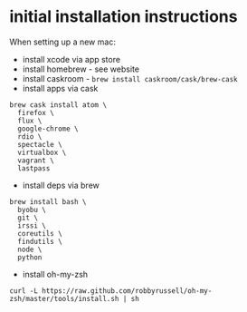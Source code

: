 # initial installation instructions

When setting up a new mac:

* install xcode via app store
* install homebrew - see website
* install caskroom - `brew install caskroom/cask/brew-cask`
* install apps via cask

```
brew cask install atom \
  firefox \
  flux \
  google-chrome \
  rdio \
  spectacle \
  virtualbox \
  vagrant \
  lastpass
```

* install deps via brew

```
brew install bash \
  byobu \
  git \
  irssi \
  coreutils \
  findutils \
  node \
  python
```

* install oh-my-zsh

```
curl -L https://raw.github.com/robbyrussell/oh-my-zsh/master/tools/install.sh | sh
```


